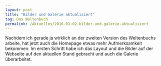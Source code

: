 ```yaml
---
layout: post
title: "Bilder und Galerie aktualisiert"
tag: Das Weltenbuch
permalink: /Aktuelles/2016-01-02-bilder-und-galerie-aktualisiert
---
```


Nachdem ich gerade ja wirklich an der zweiten Version des Weltenbuchs arbeite, hat jetzt auch die Homepage etwas mehr Aufmerksamkeit bekommen. Im ersten Schritt habe ich das Layout und die Bilder auf der Webseite auf den aktuellen Stand gebracht und auch die Galerie überarbeitet.


